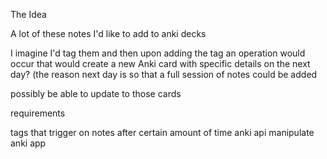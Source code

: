 The Idea

A lot of these notes I'd like to add to anki decks

I imagine I'd tag them and then upon adding the tag an operation would occur that would create a new Anki card with specific details on the next day? (the reason next day is so that a full session of notes could be added

possibly be able to update to those cards



requirements

tags that trigger on notes after certain amount of time
anki api
manipulate anki app

